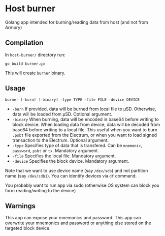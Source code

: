 # Host burner

Golang app intended for burning/reading data from host (and not from Armory)

## Compilation 

In `host-burner/` directory run:

```
go build burner.go
```

This will create `burner` binary.

## Usage

```
burner [-burn] [-binary] -type TYPE -file FILE -device DEVICE
```

+ `-burn` If provided, data will be burned from local file to μSD. Otherwise, data will be loaded from μSD. Optional argument.
+ `-binary` When burning, data will be encoded in base64 before writing to block device. When loading data from device, data will be decoded from base64 before writing to a local file. This useful when you want to burn `.psbt` file exported from the Electrum, or when you want to load signed transaction to the Electrum. Optional argument. 
+ `-type` Specifies type of data that is transfered. Can be `mnemonic`, `password`, `psbt` or `tx`. Mandatory argument.
+ `-file` Specifies the local file. Mandatory argument.
+ `-device` Specifies the block device. Mandatory argument.


Note that we want to use device name (say `/dev/sdb`) and not partition name (say `/dev/sdb1`). You can identify devices via `df` command.

You probably want to run app via sudo (otherwise OS system can block you form reading/writing to the device)

## Warnings

This app can expose your mnemonics and password. This app can overwrite your mnemonics and password or anything else stored on the targeted block device. 

